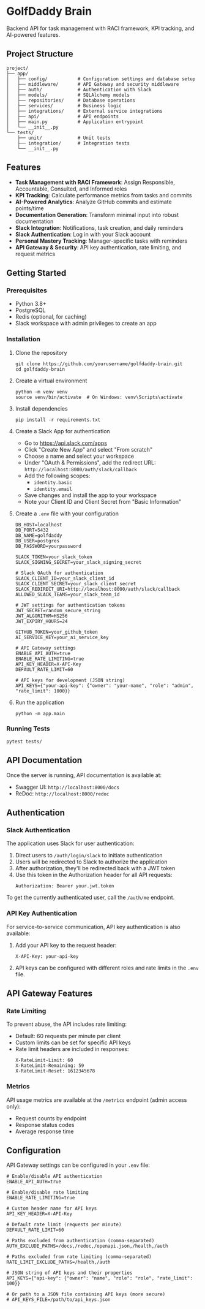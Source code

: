 # GolfDaddy Brain

Backend API for task management with RACI framework, KPI tracking, and AI-powered features.

## Project Structure

```
project/
├── app/
│   ├── config/           # Configuration settings and database setup
│   ├── middleware/       # API Gateway and security middleware
│   ├── auth/             # Authentication with Slack
│   ├── models/           # SQLAlchemy models
│   ├── repositories/     # Database operations
│   ├── services/         # Business logic
│   ├── integrations/     # External service integrations
│   ├── api/              # API endpoints
│   ├── main.py           # Application entrypoint
│   └── __init__.py
└── tests/
    ├── unit/             # Unit tests
    ├── integration/      # Integration tests
    └── __init__.py
```

## Features

- **Task Management with RACI Framework**: Assign Responsible, Accountable, Consulted, and Informed roles
- **KPI Tracking**: Calculate performance metrics from tasks and commits
- **AI-Powered Analytics**: Analyze GitHub commits and estimate points/time
- **Documentation Generation**: Transform minimal input into robust documentation
- **Slack Integration**: Notifications, task creation, and daily reminders
- **Slack Authentication**: Log in with your Slack account
- **Personal Mastery Tracking**: Manager-specific tasks with reminders
- **API Gateway & Security**: API key authentication, rate limiting, and request metrics

## Getting Started

### Prerequisites

- Python 3.8+
- PostgreSQL
- Redis (optional, for caching)
- Slack workspace with admin privileges to create an app

### Installation

1. Clone the repository
   ```
   git clone https://github.com/yourusername/golfdaddy-brain.git
   cd golfdaddy-brain
   ```

2. Create a virtual environment
   ```
   python -m venv venv
   source venv/bin/activate  # On Windows: venv\Scripts\activate
   ```

3. Install dependencies
   ```
   pip install -r requirements.txt
   ```

4. Create a Slack App for authentication
   - Go to https://api.slack.com/apps
   - Click "Create New App" and select "From scratch"
   - Choose a name and select your workspace
   - Under "OAuth & Permissions", add the redirect URL: `http://localhost:8000/auth/slack/callback`
   - Add the following scopes:
     - `identity.basic`
     - `identity.email`
   - Save changes and install the app to your workspace
   - Note your Client ID and Client Secret from "Basic Information"

5. Create a `.env` file with your configuration
   ```
   DB_HOST=localhost
   DB_PORT=5432
   DB_NAME=golfdaddy
   DB_USER=postgres
   DB_PASSWORD=yourpassword
   
   SLACK_TOKEN=your_slack_token
   SLACK_SIGNING_SECRET=your_slack_signing_secret
   
   # Slack OAuth for authentication
   SLACK_CLIENT_ID=your_slack_client_id
   SLACK_CLIENT_SECRET=your_slack_client_secret
   SLACK_REDIRECT_URI=http://localhost:8000/auth/slack/callback
   ALLOWED_SLACK_TEAMS=your_slack_team_id
   
   # JWT settings for authentication tokens
   JWT_SECRET=random_secure_string
   JWT_ALGORITHM=HS256
   JWT_EXPIRY_HOURS=24
   
   GITHUB_TOKEN=your_github_token
   AI_SERVICE_KEY=your_ai_service_key
   
   # API Gateway settings
   ENABLE_API_AUTH=true
   ENABLE_RATE_LIMITING=true
   API_KEY_HEADER=X-API-Key
   DEFAULT_RATE_LIMIT=60
   
   # API keys for development (JSON string)
   API_KEYS={"your-api-key": {"owner": "your-name", "role": "admin", "rate_limit": 1000}}
   ```

6. Run the application
   ```
   python -m app.main
   ```

### Running Tests

```
pytest tests/
```

## API Documentation

Once the server is running, API documentation is available at:

- Swagger UI: `http://localhost:8000/docs`
- ReDoc: `http://localhost:8000/redoc`

## Authentication

### Slack Authentication

The application uses Slack for user authentication:

1. Direct users to `/auth/login/slack` to initiate authentication
2. Users will be redirected to Slack to authorize the application
3. After authorization, they'll be redirected back with a JWT token
4. Use this token in the Authorization header for all API requests:
   ```
   Authorization: Bearer your.jwt.token
   ```

To get the currently authenticated user, call the `/auth/me` endpoint.

### API Key Authentication

For service-to-service communication, API key authentication is also available:

1. Add your API key to the request header:
   ```
   X-API-Key: your-api-key
   ```

2. API keys can be configured with different roles and rate limits in the `.env` file.

## API Gateway Features

### Rate Limiting

To prevent abuse, the API includes rate limiting:

- Default: 60 requests per minute per client
- Custom limits can be set for specific API keys
- Rate limit headers are included in responses:
  ```
  X-RateLimit-Limit: 60
  X-RateLimit-Remaining: 59
  X-RateLimit-Reset: 1612345678
  ```

### Metrics

API usage metrics are available at the `/metrics` endpoint (admin access only):

- Request counts by endpoint
- Response status codes
- Average response time

## Configuration

API Gateway settings can be configured in your `.env` file:

```
# Enable/disable API authentication
ENABLE_API_AUTH=true

# Enable/disable rate limiting
ENABLE_RATE_LIMITING=true

# Custom header name for API keys
API_KEY_HEADER=X-API-Key

# Default rate limit (requests per minute)
DEFAULT_RATE_LIMIT=60

# Paths excluded from authentication (comma-separated)
AUTH_EXCLUDE_PATHS=/docs,/redoc,/openapi.json,/health,/auth

# Paths excluded from rate limiting (comma-separated)
RATE_LIMIT_EXCLUDE_PATHS=/health,/auth

# JSON string of API keys and their properties
API_KEYS={"api-key": {"owner": "name", "role": "role", "rate_limit": 100}}

# Or path to a JSON file containing API keys (more secure)
# API_KEYS_FILE=/path/to/api_keys.json
```